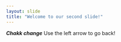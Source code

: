```yaml
---
layout: slide
title: "Welcome to our second slide!"
---
```

_**Chakk change**_
Use the left arrow to go back!
